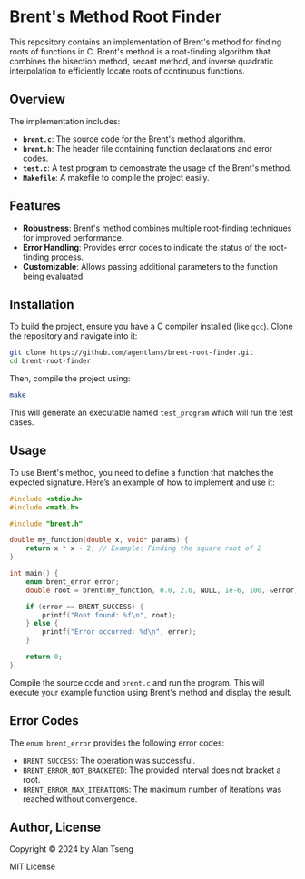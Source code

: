 # Brent's Method Root Finder

This repository contains an implementation of Brent's method for finding roots of functions in C. Brent's method is a root-finding algorithm that combines the bisection method, secant method, and inverse quadratic interpolation to efficiently locate roots of continuous functions.

## Overview

The implementation includes:
- **`brent.c`**: The source code for the Brent's method algorithm.
- **`brent.h`**: The header file containing function declarations and error codes.
- **`test.c`**: A test program to demonstrate the usage of the Brent's method.
- **`Makefile`**: A makefile to compile the project easily.

## Features

- **Robustness**: Brent's method combines multiple root-finding techniques for improved performance.
- **Error Handling**: Provides error codes to indicate the status of the root-finding process.
- **Customizable**: Allows passing additional parameters to the function being evaluated.

## Installation

To build the project, ensure you have a C compiler installed (like `gcc`). Clone the repository and navigate into it:

```bash
git clone https://github.com/agentlans/brent-root-finder.git
cd brent-root-finder
```

Then, compile the project using:

```bash
make
```

This will generate an executable named `test_program` which will run the test cases.

## Usage

To use Brent's method, you need to define a function that matches the expected signature. Here’s an example of how to implement and use it:

```c
#include <stdio.h>
#include <math.h>

#include "brent.h"

double my_function(double x, void* params) {
    return x * x - 2; // Example: Finding the square root of 2
}

int main() {
    enum brent_error error;
    double root = brent(my_function, 0.0, 2.0, NULL, 1e-6, 100, &error);

    if (error == BRENT_SUCCESS) {
        printf("Root found: %f\n", root);
    } else {
        printf("Error occurred: %d\n", error);
    }

    return 0;
}
```

Compile the source code and `brent.c` and run the program. This will execute your example function using Brent's method and display the result.

## Error Codes

The `enum brent_error` provides the following error codes:

- `BRENT_SUCCESS`: The operation was successful.
- `BRENT_ERROR_NOT_BRACKETED`: The provided interval does not bracket a root.
- `BRENT_ERROR_MAX_ITERATIONS`: The maximum number of iterations was reached without convergence.

## Author, License

Copyright :copyright: 2024 by Alan Tseng

MIT License
